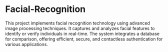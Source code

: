 # Facial-Recognition
This project implements facial recognition technology using advanced image processing techniques. It captures and analyzes facial features to identify or verify individuals in real-time. The system integrates a database for comparison, offering efficient, secure, and contactless authentication for various applications.
